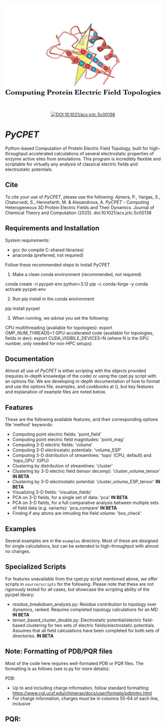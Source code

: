 <div align="center">   
<img title="logo" alt="" src="logo.png"  width="600" height="300" align="center">      

<br/><br/>
[![DOI:10.1021/acs.jctc.5c00138](https://img.shields.io/badge/DOI-10.1021%2Facs.jctc.5c00138%5D-blue
)](https://doi.org/10.1021/acs.jctc.5c00138) 
</div>

# *PyCPET*

Python-based Computation of Protein Electric Field Topology, built for high-throughput accelerated calculations of several electrostatic properties of enzyme active sites from simulations. This program is incredibly flexible and scriptable for virtually any analysis of classical electric fields and electrostatic potentials.

## Cite
To cite your use of *PyCPET*, please use the following:
Ajmera, P., Vargas, S., Chaturvedi, S., Hennefarth, M. & Alexandrova, A. *PyCPET* - Computing Heterogeneous 3D Protein Electric Fields and Their Dynamics. Journal of Chemical Theory and Computation (2025). doi:10.1021/acs.jctc.5c00138

## Requirements and Installation
System requirements:
- gcc (to compile C-shared libraries)
- anaconda (preferred, not required)

Follow these recommended steps to install PyCPET

1. Make a clean conda environment (recommended, not required)

conda create -n pycpet-env python=3.12 pip -c conda-forge -y
conda activate pycpet-env

2. Run pip install in the conda environment

pip install pycpet

3. When running, we advise you set the following:

CPU multithreading (available for topologies): 
    export OMP_NUM_THREADS=1
GPU-accelerated code (available for topologies, fields in dev):
    export CUDA_VISIBILE_DEVICES=N (where N is the GPU number, only needed for non-HPC setups)

## Documentation
Almost all use of *PyCPET* is either scripting with the objects provided (requires in-depth knowledge of the code) or using the cpet.py script with an options file. We are developing in-depth documentation of how to format and use the options file, examples, and cookbooks at (), but key features and explanation of example files are noted below.

## Features

These are the following available features, and their corresponding options file 'method' keywords:

- Computing point electric fields: 'point_field'
- Computing point electric field magnitudes: 'point_mag'
- Computing 3-D electric fields: 'volume'
- Computing 3-D electrostatic potentials: 'volume_ESP'
- Computing 3-D distribution of streamlines: 'topo' (CPU, default) and 'topo_GPU' (GPU)
- Clustering by distribution of streamlines: 'cluster'
- Clustering by 3-D electric field (tensor decomp): 'cluster_volume_tensor' **IN BETA**
- Clustering by 3-D electrostatic potential: 'cluster_volume_ESP_tensor' **IN BETA**
- Visualizing 3-D fields: 'visualize_fields'
- PCA on 3-D fields, for a single set of data: 'pca' **IN BETA**
- PCA on 3-D fields, for a full comparative analysis between multiple sets of field data (e.g. variants): 'pca_compare' **IN BETA**
- Finding if any atoms are intruding the field volume: 'box_check'

## Examples

Several examples are in the ```examples``` directory. Most of these are designed for single calculations, but can be extended to high-throughput with almost no changes.

## Specialized Scripts

For features unavailable from the cpet.py script mentioned above, we offer scripts in ```source/scripts``` for the following. Please note that these are not rigorously tested for all cases, but showcase the scripting ability of the pycpet library:

- residue_breakdown_analysis.py: Residue contribution to topology over dynamics, ranked. Requires completed topology calculations for an MD **IN BETA**
- tensor_based_cluster_double.py: Electrostatic potential/electric field-based clustering for two sets of electric fields/electrostatic potentials. Assumes that all field calculations have been completed for both sets of directories. **IN BETA**

## Note: Formatting of PDB/PQR files

Most of the code here requires well-formated PDB or PQR files. The formatting is as follows (see io.py for more details):

PDB:
- Up to and including charge information, follow standard formatting: https://www.cgl.ucsf.edu/chimerax/docs/user/formats/pdbintro.html
- For charge information, charges must be in columns 55-64 of each line, inclusive

PQR:
- 
